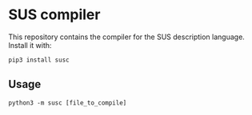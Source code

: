 # SUS compiler
This repository contains the compiler for the SUS description language. Install it with:
```
pip3 install susc
```

## Usage
```
python3 -m susc [file_to_compile]
```